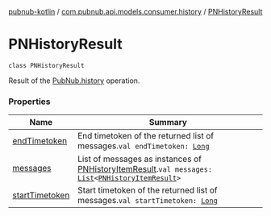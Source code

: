 [pubnub-kotlin](../../index.md) / [com.pubnub.api.models.consumer.history](../index.md) / [PNHistoryResult](./index.md)

# PNHistoryResult

`class PNHistoryResult`

Result of the [PubNub.history](../../com.pubnub.api/-pub-nub/history.md) operation.

### Properties

| Name | Summary |
|---|---|
| [endTimetoken](end-timetoken.md) | End timetoken of the returned list of messages.`val endTimetoken: `[`Long`](https://kotlinlang.org/api/latest/jvm/stdlib/kotlin/-long/index.html) |
| [messages](messages.md) | List of messages as instances of [PNHistoryItemResult](../-p-n-history-item-result/index.md).`val messages: `[`List`](https://kotlinlang.org/api/latest/jvm/stdlib/kotlin.collections/-list/index.html)`<`[`PNHistoryItemResult`](../-p-n-history-item-result/index.md)`>` |
| [startTimetoken](start-timetoken.md) | Start timetoken of the returned list of messages.`val startTimetoken: `[`Long`](https://kotlinlang.org/api/latest/jvm/stdlib/kotlin/-long/index.html) |
